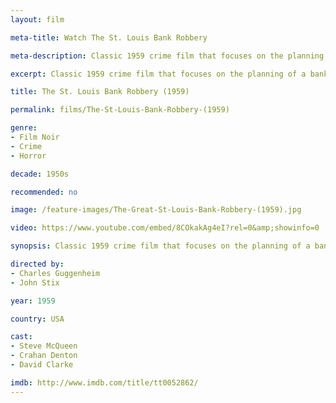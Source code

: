 ```yaml
---
layout: film

meta-title: Watch The St. Louis Bank Robbery

meta-description: Classic 1959 crime film that focuses on the planning of a bank robbery in St. Louis. Watch classic films at La Filmothèque.

excerpt: Classic 1959 crime film that focuses on the planning of a bank robbery in St. Louis. Steve McQueen stars as a college dropout, hoping that the stolen money would help him go back to college. Unfortunately, the robbery doesn't go off as planned. The movie is based on a real 1953 bank robbery attempt in St. Louis.

title: The St. Louis Bank Robbery (1959)

permalink: films/The-St-Louis-Bank-Robbery-(1959)

genre:
- Film Noir
- Crime
- Horror

decade: 1950s

recommended: no

image: /feature-images/The-Great-St-Louis-Bank-Robbery-(1959).jpg

video: https://www.youtube.com/embed/8COkakAg4eI?rel=0&amp;showinfo=0

synopsis: Classic 1959 crime film that focuses on the planning of a bank robbery in St. Louis. Steve McQueen stars as a college dropout, hoping that the stolen money would help him go back to college. Unfortunately, the robbery doesn't go off as planned. The movie is based on a real 1953 bank robbery attempt in St. Louis.

directed by:
- Charles Guggenheim
- John Stix

year: 1959

country: USA

cast:
- Steve McQueen
- Crahan Denton
- David Clarke

imdb: http://www.imdb.com/title/tt0052862/
---
```


